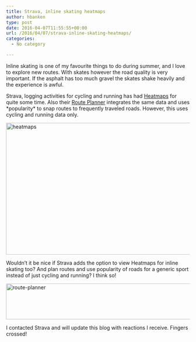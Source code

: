 ```yaml
---
title: Strava, inline skating heatmaps
author: hbanken
type: post
date: 2016-04-07T11:55:55+00:00
url: /2016/04/07/strava-inline-skating-heatmaps/
categories:
  - No category

---
```

Inline skating is one of my favourite things to do during summer, and I love to explore new routes. With skates however the road quality is very important. If the asphalt has too much gravel the skates shake heavily and the experience is awful.

Strava, logging activities for cycling and running has had <a href="http://labs.strava.com/heatmap" target="_blank">Heatmaps</a> for quite some time. Also their <a href="http://www.strava.com/routes/new" target="_blank">Route Planner</a> integrates the same data and uses \*popularity\* to snap routes to frequently traveled roads. However, this uses cycling and running data only.

<img class="aligncenter wp-image-523 size-large" src="https://hermanbanken.nl/wp-content/uploads/2016/04/heatmaps-1024x558.png" alt="heatmaps" width="660" height="360" srcset="https://hermanbanken.nl/wp-content/uploads/2016/04/heatmaps-1024x558.png 1024w, https://hermanbanken.nl/wp-content/uploads/2016/04/heatmaps-300x163.png 300w, https://hermanbanken.nl/wp-content/uploads/2016/04/heatmaps.png 1542w" sizes="(max-width: 660px) 100vw, 660px" /> 

Wouldn&#8217;t it be nice if Strava adds the option to view Heatmaps for inline skating too? And plan routes and use popularity of roads for a generic sport instead of just cycling and running? I think so!

[<img class="aligncenter wp-image-524" src="https://hermanbanken.nl/wp-content/uploads/2016/04/route-planner.png" alt="route-planner" width="511" height="98" srcset="https://hermanbanken.nl/wp-content/uploads/2016/04/route-planner.png 1022w, https://hermanbanken.nl/wp-content/uploads/2016/04/route-planner-300x58.png 300w" sizes="(max-width: 511px) 100vw, 511px" />][1]

I contacted Strava and will update this blog with reactions I receive. Fingers crossed!

 [1]: https://hermanbanken.nl/wp-content/uploads/2016/04/route-planner.png